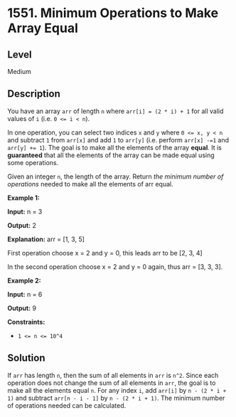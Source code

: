 # 1551. Minimum Operations to Make Array Equal
## Level
Medium

## Description
You have an array `arr` of length `n` where `arr[i] = (2 * i) + 1` for all valid values of `i` (i.e. `0 <= i < n`).

In one operation, you can select two indices `x` and `y` where `0 <= x, y < n` and subtract `1` from `arr[x]` and add `1` to `arr[y]` (i.e. perform `arr[x] -=1` and `arr[y] += 1`). The goal is to make all the elements of the array **equal**. It is **guaranteed** that all the elements of the array can be made equal using some operations.

Given an integer `n`, the length of the array. Return *the minimum number of operations* needed to make all the elements of arr equal.

**Example 1:**

**Input:** n = 3

**Output:** 2

**Explanation:** arr = [1, 3, 5]

First operation choose x = 2 and y = 0, this leads arr to be [2, 3, 4]

In the second operation choose x = 2 and y = 0 again, thus arr = [3, 3, 3].

**Example 2:**

**Input:** n = 6

**Output:** 9

**Constraints:**

* `1 <= n <= 10^4`

## Solution
If `arr` has length `n`, then the sum of all elements in `arr` is `n^2`. Since each operation does not change the sum of all elements in `arr`, the goal is to make all the elements equal `n`. For any index `i`, add `arr[i]` by `n - (2 * i + 1)` and subtract `arr[n - i - 1]` by `n - (2 * i + 1)`. The minimum number of operations needed can be calculated.
